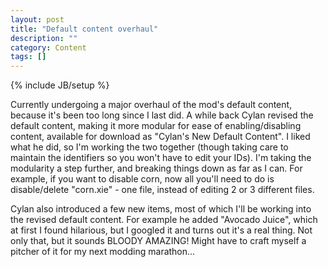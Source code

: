```yaml
---
layout: post
title: "Default content overhaul"
description: ""
category: Content
tags: []
---
```

{% include JB/setup %}

Currently undergoing a major overhaul of the mod's default content, because it's been too long since I last did. A while back Cylan revised the default content, making it more modular for ease of enabling/disabling content, available for download as "Cylan's New Default Content". I liked what he did, so I'm working the two together (though taking care to maintain the identifiers so you won't have to edit your IDs). I'm taking the modularity a step further, and breaking things down as far as I can. For example, if you want to disable corn, now all you'll need to do is disable/delete "corn.xie" - one file, instead of editing 2 or 3 different files.

Cylan also introduced a few new items, most of which I'll be working into the revised default content. For example he added "Avocado Juice", which at first I found hilarious, but I googled it and turns out it's a real thing. Not only that, but it sounds BLOODY AMAZING! Might have to craft myself a pitcher of it for my next modding marathon...